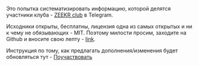 Это попытка систематизировать информацию, которой делятся участники клуба -
[ZEEKR club](https://t.me/zeekrclub) в Telegram.

Исходники открыты, бесплатны, лицензия одна из самых открытых и ни к чему не
обязывающих - MIT. Поэтому милости просим, заходите на Github и вносите свою
лепту - [link](https://github.com/westandskif/os-car-man).

Инструкция по тому, как предлагать дополнения/изменения будет обновляться тут -
[Поучаствовать](CONTRIBUTING.md)
